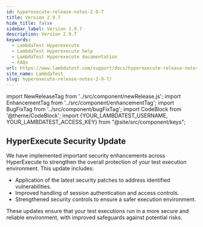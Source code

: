 ```yaml
---
id: hyperexecute-release-notes-2-9-7
title: Version 2.9.7
hide_title: false
sidebar_label: Version 2.9.7
description: Version 2.9.7
keywords:
  - LambdaTest Hyperexecute
  - LambdaTest Hyperexecute help
  - LambdaTest Hyperexecute documentation
  - FAQs
url: https://www.lambdatest.com/support/docs/hyperexecute-release-notes-2-9-7/
site_name: LambdaTest
slug: hyperexecute-release-notes-2-9-7/
---
```


import NewReleaseTag from '../src/component/newRelease.js';
import EnhancementTag from '../src/component/enhancementTag';
import BugFixTag from '../src/component/bugFixTag';
import CodeBlock from '@theme/CodeBlock';
import {YOUR_LAMBDATEST_USERNAME, YOUR_LAMBDATEST_ACCESS_KEY} from "@site/src/component/keys";

<script type="application/ld+json"
      dangerouslySetInnerHTML={{ __html: JSON.stringify({
       "@context": "https://schema.org",
        "@type": "BreadcrumbList",
        "itemListElement": [{
          "@type": "ListItem",
          "position": 1,
          "name": "Home",
          "item": "https://www.lambdatest.com"
        },{
          "@type": "ListItem",
          "position": 2,
          "name": "Support",
          "item": "https://www.lambdatest.com/support/docs/"
        },{
          "@type": "ListItem",
          "position": 3,
          "name": "Version",
          "item": "https://www.lambdatest.com/support/docs/hyperexecute-release-notes-2-9-7/"
        }]
      })
    }}
></script>
## HyperExecute Security Update

We have implemented important security enhancements across HyperExecute to strengthen the overall protection of your test execution environment. This update includes:

- Application of the latest security patches to address identified vulnerabilities.
- Improved handling of session authentication and access controls.
- Strengthened security controls to ensure a safer execution environment.

These updates ensure that your test executions run in a more secure and reliable environment, with improved safeguards against potential risks.